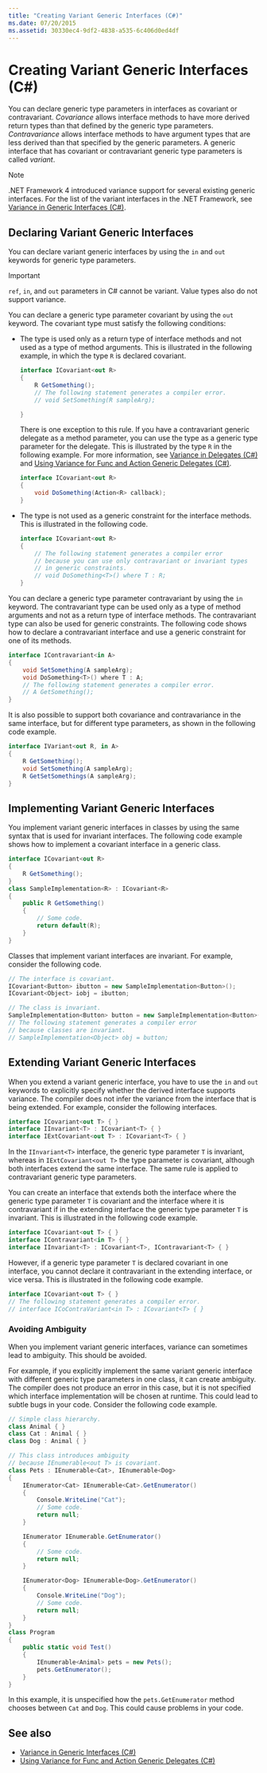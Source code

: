 ```yaml
---
title: "Creating Variant Generic Interfaces (C#)"
ms.date: 07/20/2015
ms.assetid: 30330ec4-9df2-4838-a535-6c406d0ed4df
---
```


# Creating Variant Generic Interfaces (C#)

You can declare generic type parameters in interfaces as covariant or contravariant. *Covariance* allows interface methods to have more derived return types than that defined by the generic type parameters. *Contravariance* allows interface methods to have argument types that are less derived than that specified by the generic parameters. A generic interface that has covariant or contravariant generic type parameters is called *variant*.

> [!NOTE]
> .NET Framework 4 introduced variance support for several existing generic interfaces. For the list of the variant interfaces in the .NET Framework, see [Variance in Generic Interfaces (C#)](./variance-in-generic-interfaces.md).

## Declaring Variant Generic Interfaces

You can declare variant generic interfaces by using the `in` and `out` keywords for generic type parameters.

> [!IMPORTANT]
> `ref`, `in`, and `out` parameters in C# cannot be variant. Value types also do not support variance.

You can declare a generic type parameter covariant by using the `out` keyword. The covariant type must satisfy the following conditions:

- The type is used only as a return type of interface methods and not used as a type of method arguments. This is illustrated in the following example, in which the type `R` is declared covariant.

    ```csharp
    interface ICovariant<out R>
    {
        R GetSomething();
        // The following statement generates a compiler error.
        // void SetSomething(R sampleArg);

    }
    ```

    There is one exception to this rule. If you have a contravariant generic delegate as a method parameter, you can use the type as a generic type parameter for the delegate. This is illustrated by the type `R` in the following example. For more information, see [Variance in Delegates (C#)](./variance-in-delegates.md) and [Using Variance for Func and Action Generic Delegates (C#)](./using-variance-for-func-and-action-generic-delegates.md).

    ```csharp
    interface ICovariant<out R>
    {
        void DoSomething(Action<R> callback);
    }
    ```

- The type is not used as a generic constraint for the interface methods. This is illustrated in the following code.

    ```csharp
    interface ICovariant<out R>
    {
        // The following statement generates a compiler error
        // because you can use only contravariant or invariant types
        // in generic constraints.
        // void DoSomething<T>() where T : R;
    }
    ```

You can declare a generic type parameter contravariant by using the `in` keyword. The contravariant type can be used only as a type of method arguments and not as a return type of interface methods. The contravariant type can also be used for generic constraints. The following code shows how to declare a contravariant interface and use a generic constraint for one of its methods.

```csharp
interface IContravariant<in A>
{
    void SetSomething(A sampleArg);
    void DoSomething<T>() where T : A;
    // The following statement generates a compiler error.
    // A GetSomething();
}
```

It is also possible to support both covariance and contravariance in the same interface, but for different type parameters, as shown in the following code example.

```csharp
interface IVariant<out R, in A>
{
    R GetSomething();
    void SetSomething(A sampleArg);
    R GetSetSomethings(A sampleArg);
}
```

## Implementing Variant Generic Interfaces

You implement variant generic interfaces in classes by using the same syntax that is used for invariant interfaces. The following code example shows how to implement a covariant interface in a generic class.

```csharp
interface ICovariant<out R>
{
    R GetSomething();
}
class SampleImplementation<R> : ICovariant<R>
{
    public R GetSomething()
    {
        // Some code.
        return default(R);
    }
}
```

Classes that implement variant interfaces are invariant. For example, consider the following code.

```csharp
// The interface is covariant.
ICovariant<Button> ibutton = new SampleImplementation<Button>();
ICovariant<Object> iobj = ibutton;

// The class is invariant.
SampleImplementation<Button> button = new SampleImplementation<Button>();
// The following statement generates a compiler error
// because classes are invariant.
// SampleImplementation<Object> obj = button;
```

## Extending Variant Generic Interfaces

When you extend a variant generic interface, you have to use the `in` and `out` keywords to explicitly specify whether the derived interface supports variance. The compiler does not infer the variance from the interface that is being extended. For example, consider the following interfaces.

```csharp
interface ICovariant<out T> { }
interface IInvariant<T> : ICovariant<T> { }
interface IExtCovariant<out T> : ICovariant<T> { }
```

In the `IInvariant<T>` interface, the generic type parameter `T` is invariant, whereas in `IExtCovariant<out T>` the type parameter is covariant, although both interfaces extend the same interface. The same rule is applied to contravariant generic type parameters.

You can create an interface that extends both the interface where the generic type parameter `T` is covariant and the interface where it is contravariant if in the extending interface the generic type parameter `T` is invariant. This is illustrated in the following code example.

```csharp
interface ICovariant<out T> { }
interface IContravariant<in T> { }
interface IInvariant<T> : ICovariant<T>, IContravariant<T> { }
```

However, if a generic type parameter `T` is declared covariant in one interface, you cannot declare it contravariant in the extending interface, or vice versa. This is illustrated in the following code example.

```csharp
interface ICovariant<out T> { }
// The following statement generates a compiler error.
// interface ICoContraVariant<in T> : ICovariant<T> { }
```

### Avoiding Ambiguity

When you implement variant generic interfaces, variance can sometimes lead to ambiguity. This should be avoided.

For example, if you explicitly implement the same variant generic interface with different generic type parameters in one class, it can create ambiguity. The compiler does not produce an error in this case, but it is not specified which interface implementation will be chosen at runtime. This could lead to subtle bugs in your code. Consider the following code example.

```csharp
// Simple class hierarchy.
class Animal { }
class Cat : Animal { }
class Dog : Animal { }

// This class introduces ambiguity
// because IEnumerable<out T> is covariant.
class Pets : IEnumerable<Cat>, IEnumerable<Dog>
{
    IEnumerator<Cat> IEnumerable<Cat>.GetEnumerator()
    {
        Console.WriteLine("Cat");
        // Some code.
        return null;
    }

    IEnumerator IEnumerable.GetEnumerator()
    {
        // Some code.
        return null;
    }

    IEnumerator<Dog> IEnumerable<Dog>.GetEnumerator()
    {
        Console.WriteLine("Dog");
        // Some code.
        return null;
    }
}
class Program
{
    public static void Test()
    {
        IEnumerable<Animal> pets = new Pets();
        pets.GetEnumerator();
    }
}
```

In this example, it is unspecified how the `pets.GetEnumerator` method chooses between `Cat` and `Dog`. This could cause problems in your code.

## See also

- [Variance in Generic Interfaces (C#)](./variance-in-generic-interfaces.md)
- [Using Variance for Func and Action Generic Delegates (C#)](./using-variance-for-func-and-action-generic-delegates.md)
